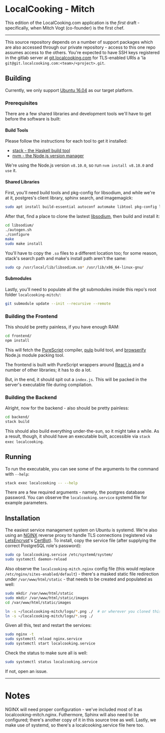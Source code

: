 # LocalCooking - Mitch

This edition of the LocalCooking.com application is the _first_ draft -
specifically, when Mitch Vogt (co-founder) is the first chef.

---------------


This source repository depends on a number of support packages which are
also accessed through our private repository - access to this one repo assumes
access to the others. You're expected to have SSH keys registered in the gitlab server
at [git.localcooking.com](https://git.localcooking.com) for TLS-enabled URIs a 'la
`git@git.localcooking.com:<team>/<project>.git`.


## Building

Currently, we only support [Ubuntu 16.04](https://ubuntu.org) as our target platform.

### Prerequisites

There are a few shared libraries and development tools we'll have to get before the
software is built:

#### Build Tools

Please follow the instructions for each tool to get it installed:

- [stack - the Haskell build tool](https://haskellstack.org)
- [nvm - the Node.js version manager](https://github.com/creationix/nvm)

We're using the Node.js version `v8.10.0`, so run `nvm install v8.10.0` and `use` it.

#### Shared Libraries

First, you'll need build tools and pkg-config for libsodium, and while we're at it, postgres's
client library, sphinx search, and imagemagick:

```bash
sudo apt install build-essential autoconf automake libtool pkg-config libpq-dev sphinxsearch libicu-dev imagemagick
```

After that, find a place to clone the lastest [libsodium](https://github.com/jedisct1/libsodium),
then build and install it:

```bash
cd libsodium/
./autogen.sh
./configure
make
sudo make install
```

You'll have to copy the `.so` files to a different location too; for some reason, stack's search
path and make's install path aren't the same:

```bash
sudo cp /usr/local/lib/libsodium.so* /usr/lib/x86_64-linux-gnu/
```

#### Submodules

Lastly, you'll need to populate all the git submodules inside this repo's root folder `localcooking-mitch/`:

```bash
git submodule update --init --recursive --remote
```

### Building the Frontend

This should be pretty painless, if you have enough RAM:

```bash
cd frontend/
npm install
```

This will fetch the [PureScript](https://purescript.org) compiler,
[pulp](https://github.com/purescript-contrib/pulp) build tool, and
[browserify](https://browserify.org) Node.js module packing tool.

The frontend is built with PureScript wrappers around [React.js](https://reactjs.org)
and a number of other libraries; it has to do a lot.

But, in the end, it should spit out a `index.js`. This will be
packed in the server's executable file during compilation.

### Building the Backend

Alright, now for the backend - also should be pretty painless:

```bash
cd backend/
stack build
```

This should also build everything under-the-sun, so it might take a while.
As a result, though, it should have an executable built, accessible via `stack exec localcooking`.


## Running

To run the executable, you can see some of the arguments to the command with `--help`:

```bash
stack exec localcooking -- --help
```

There are a few required arguments - namely, the postgres database password. You can observe
the `localcooking.service` systemd file for example parameters.


## Installation

The easiest service management system on Ubuntu is systemd. We're also using an [NGINX](https://nginx.com)
reverse proxy to handle TLS connections (registered via [LetsEncrypt](https://letsencrypt.org)'s [CertBot](https://certbot.eff.org)). To install, copy the service file (after supplying the correct PostgreSQL role's password):


```bash
sudo cp localcooking.service /etc/systemd/system/
sudo systemctl daemon-reload
```

Also observe the `localcooking-mitch.nginx` config file (this would replace `/etc/nginx/sites-enabled/default`) - there's a masked static file redirection under `/var/www/html/static` - that needs to be created and populated as well:

```bash
sudo mkdir /var/www/html/static
sudo mkdir /var/www/html/static/images
cd /var/www/html/static/images

ln -s ~/localcooking-mitch/logo/*.png ./  # or wherever you cloned this repo to
ln -s ~/localcooking-mitch/logo/*.svg ./
```

Given all this, test and restart the services:

```bash
sudo nginx -t
sudo systemctl reload nginx.service
sudo systemctl start localcooking.service
```

Check the status to make sure all is well:

```bash
sudo systemctl status localcooking.service
```

If not, open an issue.


--------------------------------------------------------------------


# Notes

NGINX will need proper configuration - we've included most of it as localcooking-mitch.nginx.
Futhermore, Sphinx will also need to be configured; there's another copy of it in this
source tree as well. Lastly, we make use of systemd, so there's a localcooking.service file
here too.
